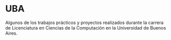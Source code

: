 # UBA
Algunos de los trabajos prácticos y proyectos realizados durante la carrera de Licenciatura en Ciencias de la Computación en la Universidad de Buenos Aires.
